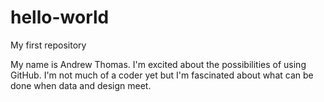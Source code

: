 # hello-world
My first repository

My name is Andrew Thomas. I'm excited about the possibilities of using GitHub. I'm not much of a coder yet but I'm fascinated about what can be done when data and design meet.
